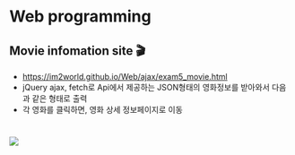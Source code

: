 # Web programming

<div>

## Movie infomation site 🎬
* https://im2world.github.io/Web/ajax/exam5_movie.html
* jQuery ajax, fetch로 Api에서 제공하는 JSON형태의 영화정보를 받아와서 다음과 같은 형태로 출력
* 각 영화를 클릭하면, 영화 상세 정보페이지로 이동
# 
  <img src = https://user-images.githubusercontent.com/98629183/172620554-f53f7952-6fa4-468e-8462-226b97135ac7.png>

</div>
